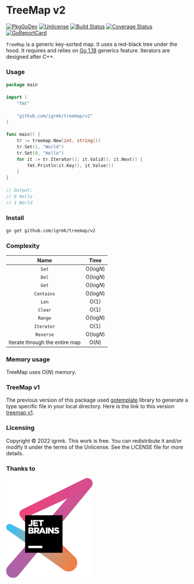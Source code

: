 TreeMap v2
==========

[![PkgGoDev](https://pkg.go.dev/badge/github.com/igrmk/treemap/v2)](https://pkg.go.dev/github.com/igrmk/treemap/v2)
[![Unlicense](https://img.shields.io/badge/license-Unlicense-brightgreen.svg)](http://unlicense.org/)
[![Build Status](https://api.travis-ci.com/igrmk/treemap.svg?branch=master)](https://app.travis-ci.com/github/igrmk/treemap)
[![Coverage Status](https://coveralls.io/repos/igrmk/treemap/badge.svg?branch=master)](https://coveralls.io/github/igrmk/treemap)
[![GoReportCard](https://goreportcard.com/badge/github.com/igrmk/treemap/v2)](https://goreportcard.com/report/github.com/igrmk/treemap/v2)

`TreeMap` is a generic key-sorted map.
It uses a red-black tree under the hood.
It requires and relies on [Go 1.18](https://tip.golang.org/doc/go1.18) generics feature.
Iterators are designed after C++.

### Usage

```go
package main

import (
	"fmt"

	"github.com/igrmk/treemap/v2"
)

func main() {
	tr := treemap.New[int, string]()
	tr.Set(1, "World")
	tr.Set(0, "Hello")
	for it := tr.Iterator(); it.Valid(); it.Next() {
		fmt.Println(it.Key(), it.Value())
	}
}

// Output:
// 0 Hello
// 1 World
```

### Install

```bash
go get github.com/igrmk/treemap/v2
```

### Complexity

|              Name              |   Time    |
|:------------------------------:|:---------:|
|             `Set`              | O(log*N*) |
|             `Del`              | O(log*N*) |
|             `Get`              | O(log*N*) |
|           `Contains`           | O(log*N*) |
|             `Len`              |   O(1)    |
|            `Clear`             |   O(1)    |
|            `Range`             | O(log*N*) |
|           `Iterator`           |   O(1)    |
|           `Reverse`            | O(log*N*) |
| Iterate through the entire map |  O(*N*)   |

### Memory usage

TreeMap uses O(*N*) memory.

### TreeMap v1

The previous version of this package used [gotemplate](https://github.com/ncw/gotemplate) library to generate a type specific file in your local directory.
Here is the link to this version [treemap v1](https://github.com/igrmk/treemap/tree/v1.0.0).

### Licensing

Copyright &copy; 2022 igrmk.
This work is free. You can redistribute it and/or modify it under the
terms of the Unlicense. See the LICENSE file for more details.

### Thanks to

[![JetBrains](svg/jetbrains.svg)](https://www.jetbrains.com/?from=treemap)
